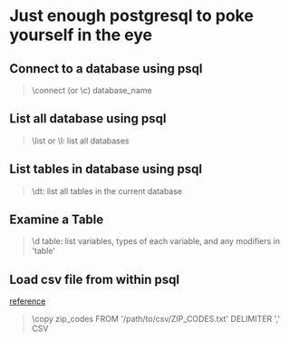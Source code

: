 # Just enough postgresql to poke yourself in the eye

## Connect to a database using psql
> \connect (or \c) database_name

## List all database using psql
> \list or \l: list all databases

## List tables in database using psql
> \dt: list all tables in the current database

## Examine a Table
> \d table: list variables, types of each variable, and any modifiers in 'table'

## Load csv file from within psql
[reference](http://stackoverflow.com/questions/2987433/how-to-import-csv-file-data-into-a-postgres-table)

> \copy zip_codes FROM '/path/to/csv/ZIP_CODES.txt' DELIMITER ',' CSV
